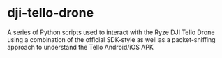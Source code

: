 # dji-tello-drone
A series of Python scripts used to interact with the Ryze DJI Tello Drone using a combination of the official SDK-style as well as a packet-sniffing approach to understand the Tello Android/iOS APK
